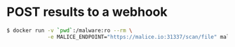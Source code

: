 # POST results to a webhook

```bash
$ docker run -v `pwd`:/malware:ro --rm \
             -e MALICE_ENDPOINT="https://malice.io:31337/scan/file" malice/kaspersky --callback evil.malware
```
